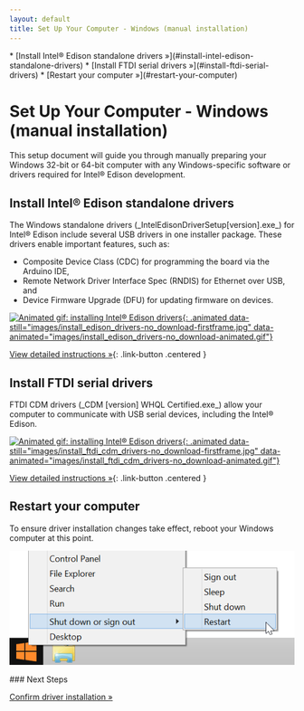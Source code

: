 ```yaml
---
layout: default
title: Set Up Your Computer - Windows (manual installation)
---
```


<div id="toc" markdown="1">
* [Install Intel® Edison standalone drivers »](#install-intel-edison-standalone-drivers)
* [Install FTDI serial drivers »](#install-ftdi-serial-drivers)
* [Restart your computer »](#restart-your-computer)
</div>

# Set Up Your Computer - Windows (manual installation)

This setup document will guide you through manually preparing your Windows 32-bit or 64-bit computer with any Windows-specific software or drivers required for Intel® Edison development. 

<!-- <div class="related-videos" class="callout video">
  <iframe src="https://drive.google.com/file/d/0B6gHgawzKtxCbUxicmpBc2JZSmM/preview" width="565" height="367"></iframe>
</div> -->


## Install Intel® Edison standalone drivers

<div class="tldr" markdown="1">
The Windows standalone drivers (_IntelEdisonDriverSetup[version].exe_) for Intel® Edison include several USB drivers in one installer package. These drivers enable important features, such as:

* Composite Device Class (CDC) for programming the board via the Arduino IDE,
* Remote Network Driver Interface Spec (RNDIS) for Ethernet over USB, and
* Device Firmware Upgrade (DFU) for updating firmware on devices.
</div>

[![Animated gif: installing Intel® Edison drivers](){: .animated data-still="images/install_edison_drivers-no_download-firstframe.jpg" data-animated="images/install_edison_drivers-no_download-animated.gif"}](details-install_edison_drivers.html)

[View detailed instructions »](details-install_edison_drivers.html){: .link-button .centered }


## Install FTDI serial drivers

<div class="tldr" markdown="1">
FTDI CDM drivers (_CDM [version] WHQL Certified.exe_) allow your computer to communicate with USB serial devices, including the Intel® Edison. 
</div>

[![Animated gif: installing Intel® Edison drivers](){: .animated data-still="images/install_ftdi_cdm_drivers-no_download-firstframe.jpg" data-animated="images/install_ftdi_cdm_drivers-no_download-animated.gif"}](details-install_ftdi_cdm_drivers.html)

[View detailed instructions »](details-install_ftdi_cdm_drivers.html){: .link-button .centered }


## Restart your computer

<div class="tldr" markdown="1">
To ensure driver installation changes take effect, reboot your Windows computer at this point.
</div>

![Choose Restart from the Windows Start menu](images/restart_windows.png)


<div id="next-steps" class="note" markdown="1">
### Next Steps

[Confirm driver installation »](confirm_drivers.html)
</div>
